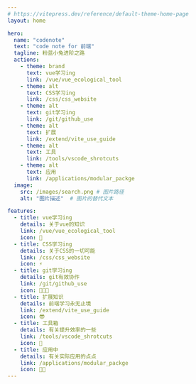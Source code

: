 ```yaml
---
# https://vitepress.dev/reference/default-theme-home-page
layout: home

hero:
  name: "codenote"
  text: "code note for 前端"
  tagline: 粉蓝小兔进阶之路
  actions:
    - theme: brand
      text: vue学习ing
      link: /vue/vue_ecological_tool
    - theme: alt
      text: CSS学习ing
      link: /css/css_website
    - theme: alt
      text: git学习ing
      link: /git/github_use
    - theme: alt
      text: 扩展
      link: /extend/vite_use_guide
    - theme: alt
      text: 工具
      link: /tools/vscode_shrotcuts
    - theme: alt
      text: 应用
      link: /applications/modular_packge
  image:
    src: /images/search.png # 图片路径
    alt: "图片描述"  # 图片的替代文本

features:
  - title: vue学习ing
    details: 关于vue的知识
    link: /vue/vue_ecological_tool
    icon: 🔭
  - title: CSS学习ing
    details: 关于CSS的一切可能
    link: /css/css_website
    icon: ⚡
  - title: git学习ing
    details: git有效协作
    link: /git/github_use
    icon: 🧑‍🤝‍🧑
  - title: 扩展知识
    details: 前端学习永无止境
    link: /extend/vite_use_guide
    icon: 😎
  - title: 工具箱
    details: 有关提升效率的一些
    link: /tools/vscode_shrotcuts
    icon: 🧰
  - title: 应用中
    details: 有关实际应用的点点
    link: /applications/modular_packge
    icon: 👩‍💻
---
```


